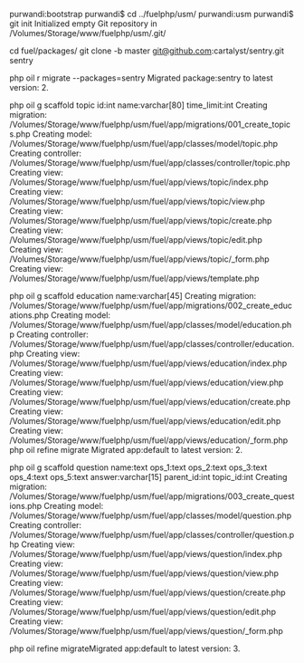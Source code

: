 purwandi:bootstrap purwandi$ cd ../fuelphp/usm/
purwandi:usm purwandi$ git init
Initialized empty Git repository in /Volumes/Storage/www/fuelphp/usm/.git/



cd fuel/packages/
git clone -b master git@github.com:cartalyst/sentry.git sentry

php oil r migrate --packages=sentry
Migrated package:sentry to latest version: 2.


php oil g scaffold topic id:int name:varchar[80] time_limit:int
	Creating migration: /Volumes/Storage/www/fuelphp/usm/fuel/app/migrations/001_create_topics.php
	Creating model: /Volumes/Storage/www/fuelphp/usm/fuel/app/classes/model/topic.php
	Creating controller: /Volumes/Storage/www/fuelphp/usm/fuel/app/classes/controller/topic.php
	Creating view: /Volumes/Storage/www/fuelphp/usm/fuel/app/views/topic/index.php
	Creating view: /Volumes/Storage/www/fuelphp/usm/fuel/app/views/topic/view.php
	Creating view: /Volumes/Storage/www/fuelphp/usm/fuel/app/views/topic/create.php
	Creating view: /Volumes/Storage/www/fuelphp/usm/fuel/app/views/topic/edit.php
	Creating view: /Volumes/Storage/www/fuelphp/usm/fuel/app/views/topic/_form.php
	Creating view: /Volumes/Storage/www/fuelphp/usm/fuel/app/views/template.php

php oil g scaffold education name:varchar[45]
	Creating migration: /Volumes/Storage/www/fuelphp/usm/fuel/app/migrations/002_create_educations.php
	Creating model: /Volumes/Storage/www/fuelphp/usm/fuel/app/classes/model/education.php
	Creating controller: /Volumes/Storage/www/fuelphp/usm/fuel/app/classes/controller/education.php
	Creating view: /Volumes/Storage/www/fuelphp/usm/fuel/app/views/education/index.php
	Creating view: /Volumes/Storage/www/fuelphp/usm/fuel/app/views/education/view.php
	Creating view: /Volumes/Storage/www/fuelphp/usm/fuel/app/views/education/create.php
	Creating view: /Volumes/Storage/www/fuelphp/usm/fuel/app/views/education/edit.php
	Creating view: /Volumes/Storage/www/fuelphp/usm/fuel/app/views/education/_form.php
php oil refine migrate
Migrated app:default to latest version: 2.

php oil g scaffold question name:text ops_1:text ops_2:text ops_3:text ops_4:text ops_5:text answer:varchar[15] parent_id:int topic_id:int
	Creating migration: /Volumes/Storage/www/fuelphp/usm/fuel/app/migrations/003_create_questions.php
	Creating model: /Volumes/Storage/www/fuelphp/usm/fuel/app/classes/model/question.php
	Creating controller: /Volumes/Storage/www/fuelphp/usm/fuel/app/classes/controller/question.php
	Creating view: /Volumes/Storage/www/fuelphp/usm/fuel/app/views/question/index.php
	Creating view: /Volumes/Storage/www/fuelphp/usm/fuel/app/views/question/view.php
	Creating view: /Volumes/Storage/www/fuelphp/usm/fuel/app/views/question/create.php
	Creating view: /Volumes/Storage/www/fuelphp/usm/fuel/app/views/question/edit.php
	Creating view: /Volumes/Storage/www/fuelphp/usm/fuel/app/views/question/_form.php

php oil refine migrateMigrated app:default to latest version: 3.